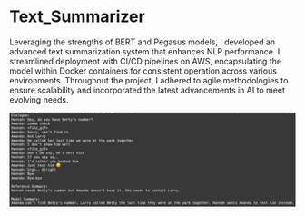 # Text_Summarizer

Leveraging the strengths of BERT and Pegasus models, I developed an advanced text summarization system that enhances NLP performance. I streamlined deployment with CI/CD pipelines on AWS, encapsulating the model within Docker containers for consistent operation across various environments. Throughout the project, I adhered to agile methodologies to ensure scalability and incorporated the latest advancements in AI to meet evolving needs.

<img src="Screen Shot 2024-03-04 at 3.11.22 AM.png">
